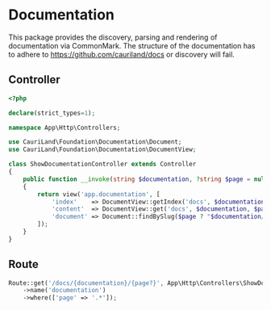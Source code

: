 # Documentation

This package provides the discovery, parsing and rendering of documentation via CommonMark. The structure of the documentation has to adhere to https://github.com/cauriland/docs or discovery will fail.

## Controller

```php
<?php

declare(strict_types=1);

namespace App\Http\Controllers;

use CauriLand\Foundation\Documentation\Document;
use CauriLand\Foundation\Documentation\DocumentView;

class ShowDocumentationController extends Controller
{
    public function __invoke(string $documentation, ?string $page = null)
    {
        return view('app.documentation', [
            'index'    => DocumentView::getIndex('docs', $documentation),
            'content'  => DocumentView::get('docs', $documentation, $page ?? 'intro'),
            'document' => Document::findBySlug($page ? "$documentation/$page" : "$documentation/intro"),
        ]);
    }
}
```

## Route

```php
Route::get('/docs/{documentation}/{page?}', App\Http\Controllers\ShowDocumentationController::class)
    ->name('documentation')
    ->where(['page' => '.*']);
```
